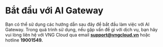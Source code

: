 # Bắt đầu với AI Gateway

Bạn có thể sử dụng các hướng dẫn sau đây để bắt đầu làm việc với AI Gateway. Trong quá trình sử dụng, nếu gặp vấn đề gì với dịch vụ, bạn hãy vui lòng liên hệ với VNG Cloud qua email [**support@vngcloud.vn**](mailto:support@vngcloud.vn) hoặc hotline **19001549.**
